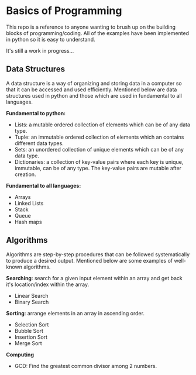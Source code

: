 # Basics of Programming

This repo is a reference to anyone wanting to brush up on the building blocks of programming/coding. All of the examples have been implemented in python so it is easy to understand.

It's still a work in progress...

## Data Structures
A data structure is a way of organizing and storing data in a computer so that it can be accessed and used efficiently. Mentioned below are data structures used in python and those which are used in fundamental to all languages.

**Fundamental to python:**
- Lists: a mutable ordered collection of elements which can be of any data type.
- Tuple: an immutable ordered collection of elements which an contains different data types.
- Sets: an unordered collection of unique elements which can be of any data type.
- Dictionaries: a collection of key-value pairs where each key is unique, immutable, can be of any type. The key-value pairs are mutable after creation.

**Fundamental to all languages:**
- Arrays
- Linked Lists
- Stack
- Queue
- Hash maps

## Algorithms
Algorithms are step-by-step procedures that can be followed systematically to produce a desired output. Mentioned below are some examples of well-known algorithms.

**Searching**: search for a given input element within an array and get back it's location/index within the array.
- Linear Search
- Binary Search

**Sorting**: arrange elements in an array in ascending order.
- Selection Sort
- Bubble Sort
- Insertion Sort
- Merge Sort

**Computing**
- GCD: Find the greatest common divisor among 2 numbers.
